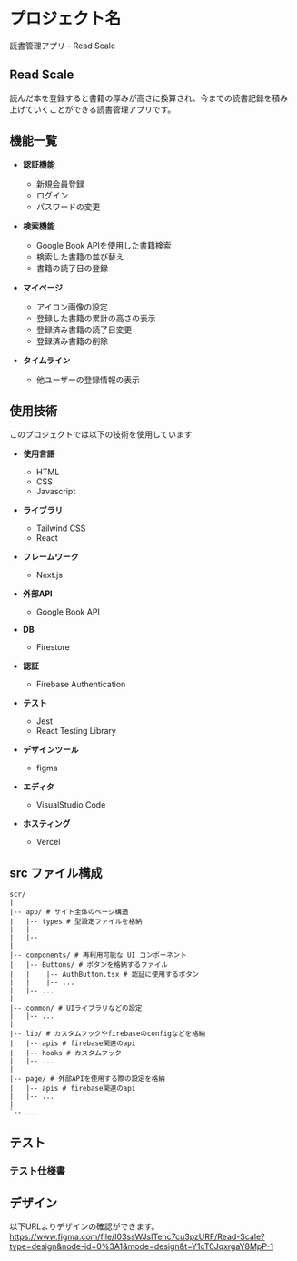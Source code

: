 # プロジェクト名

読書管理アプリ - Read Scale

## Read Scale

読んだ本を登録すると書籍の厚みが高さに換算され、今までの読書記録を積み上げていくことができる読書管理アプリです。

## 機能一覧

- **認証機能**

  - 新規会員登録
  - ログイン
  - パスワードの変更

- **検索機能**

  - Google Book APIを使用した書籍検索
  - 検索した書籍の並び替え
  - 書籍の読了日の登録

- **マイページ**

  - アイコン画像の設定
  - 登録した書籍の累計の高さの表示
  - 登録済み書籍の読了日変更
  - 登録済み書籍の削除

- **タイムライン**
  - 他ユーザーの登録情報の表示

## 使用技術

このプロジェクトでは以下の技術を使用しています

- **使用言語**

  - HTML
  - CSS
  - Javascript

- **ライブラリ**

  - Tailwind CSS
  - React

- **フレームワーク**

  - Next.js

- **外部API**

  - Google Book API

- **DB**

  - Firestore

- **認証**

  - Firebase Authentication

- **テスト**

  - Jest
  - React Testing Library

- **デザインツール**

  - figma

- **エディタ**

  - VisualStudio Code

- **ホスティング**
  - Vercel

## src ファイル構成

```plaintext
scr/
|
|-- app/ # サイト全体のページ構造
|   |-- types # 型設定ファイルを格納
|   |--
|   |-- 
|
|-- components/ # 再利用可能な UI コンポーネント
|   |-- Buttons/ # ボタンを格納するファイル
|   |    |-- AuthButton.tsx # 認証に使用するボタン
|   |    |-- ...
|   |-- ...
| 
|-- common/ # UIライブラリなどの設定
|   |-- ...
|
|-- lib/ # カスタムフックやfirebaseのconfigなどを格納
|   |-- apis # firebase関連のapi
|   |-- hooks # カスタムフック
|   |-- ...
|
|-- page/ # 外部APIを使用する際の設定を格納
|   |-- apis # firebase関連のapi
|   |-- ...
|
`-- ...
```

## テスト

### テスト仕様書

## デザイン

以下URLよりデザインの確認ができます。
https://www.figma.com/file/I03ssWJsITenc7cu3pzURF/Read-Scale?type=design&node-id=0%3A1&mode=design&t=Y1cT0JqxrgaY8MpP-1
